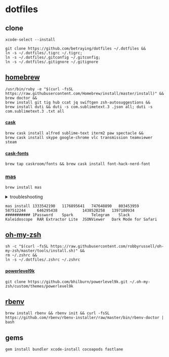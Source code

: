 # dotfiles

## clone
```shell
xcode-select --install
```
```shell
git clone https://github.com/betraying/dotfiles ~/.dotfiles &&
ln -s ~/.dotfiles/.tigrc ~/.tigrc;
ln -s ~/.dotfiles/.gitconfig ~/.gitconfig;
ln -s ~/.dotfiles/.gitignore ~/.gitignore
```

## [homebrew](https://github.com/Homebrew/brew)
```shell
/usr/bin/ruby -e "$(curl -fsSL https://raw.githubusercontent.com/Homebrew/install/master/install)" &&
brew doctor &&
brew install git tig hub ccat jq swiftgen zsh-autosuggestions &&
brew install duti && duti -s com.sublimetext.3 .json all; duti -s com.sublimetext.3 .txt all
```

#### [cask](https://github.com/Homebrew/homebrew-cask)

```shell
brew cask install alfred sublime-text iterm2 paw spectacle &&
brew cask install skype google-chrome vlc transmission teamviewer steam
```

#### [cask-fonts](https://github.com/Homebrew/homebrew-cask-fonts)

```shell
brew tap caskroom/fonts && brew cask install font-hack-nerd-font
```

### [mas](https://github.com/mas-cli/mas)

```shell
brew install mas
```

<details>
  <summary>troubleshooting</summary>
  
```shell
sudo mkdir /usr/local/Frameworks && sudo chown $(whoami):admin /usr/local/Frameworks
```
</details>

```shell
mas install 1333542190   1176895641   747648890   803453959   587512244     646295438           1438520258   1397180934
########### 1Password    Spark        Telegram    Slack       Kaleidoscope  RAR Extractor Lite  JSONViewer   Dark Mode for Safari
```

## [oh-my-zsh](https://github.com/robbyrussell/oh-my-zsh)
```shell
sh -c "$(curl -fsSL https://raw.githubusercontent.com/robbyrussell/oh-my-zsh/master/tools/install.sh)" && 
rm ~/.zshrc && 
ln -s ~/.dotfiles/.zshrc ~/.zshrc
```

#### [powerlevel9k](https://github.com/bhilburn/powerlevel9k)
```shell
git clone https://github.com/bhilburn/powerlevel9k.git ~/.oh-my-zsh/custom/themes/powerlevel9k
```

## [rbenv](https://github.com/rbenv/rbenv)
```shell
brew install rbenv && rbenv init && curl -fsSL https://github.com/rbenv/rbenv-installer/raw/master/bin/rbenv-doctor | bash
```

## gems
```shell
gem install bundler xcode-install cocoapods fastlane 
```
